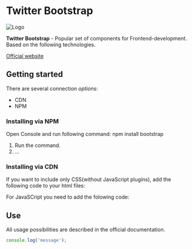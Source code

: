 # Twitter Bootstrap

![Logo](https://bs-uploads.toptal.io/blackfish-uploads/components/open_graph_image/8959644/og_image/optimized/cover-0220_01_What-Is-Bootstrap_cover-8e5c58b8e1b95b4f4955011db48f763e.png)

**Twitter Bootstrap** - Popular set of components for Frontend-development. Based on the following technologies.

[Official website](https://getbootstrap.com)

## Getting started
There are several connection *options*:

* CDN
* NPM

### Installing via NPM
Open Console and run following command: npm install bootstrap

1. Run the command.
1. ...

### Installing via CDN
If you want to include only CSS(without JavaScript plugins), add the following code to your html files:

For JavaSCript you need to add the folowing code:
## Use

All usage possibilities are described in the official documentation.

```javascript
console.log('message');
```